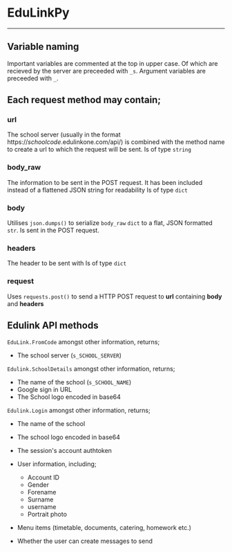 # EduLinkPy
---
## Variable naming

Important variables are commented at the top in upper case.
Of which are recieved by the server are preceeded with `_s`.
Argument variables are preceeded with `_`.

## Each request method may contain;

### url
The school server (usually in the format https://_schoolcode_.edulinkone.com/api/) is combined with the method name to create a url to which the request will be sent.
Is of type `string`

### body_raw
The information to be sent in the POST request.
It has been included instead of a flattened JSON string for readability
Is of type `dict`

### body
Utilises `json.dumps()` to serialize `body_raw` `dict` to a flat, JSON formatted `str`.
Is sent in the POST request.

### headers
The header to be sent with 
Is of type `dict`

### request
Uses `requests.post()` to send a HTTP POST request to **url** containing **body** and **headers**

## Edulink API methods

`EduLink.FromCode` amongst other information, returns;
* The school server (`s_SCHOOL_SERVER`)

`Edulink.SchoolDetails` amongst other information, returns;
* The name of the school (`s_SCHOOL_NAME`)
* Google sign in URL
* The School logo encoded in base64

`Edulink.Login` amongst other information, returns;
*  The name of the school
* The school logo encoded in base64
* The session's account authtoken
* User information, including;

    * Account ID
    * Gender
    * Forename
    * Surname
    * username
    * Portrait photo
    
* Menu items (timetable, documents, catering, homework etc.)
* Whether the user can create messages to send
